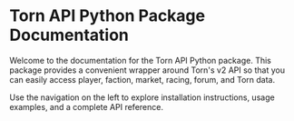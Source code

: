 # Torn API Python Package Documentation

Welcome to the documentation for the Torn API Python package. This package provides a convenient wrapper around Torn's v2 API so that you can easily access player, faction, market, racing, forum, and Torn data.

Use the navigation on the left to explore installation instructions, usage examples, and a complete API reference.
